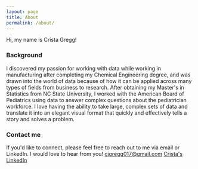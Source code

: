 ```yaml
---
layout: page
title: About
permalink: /about/
---
```


Hi, my name is Crista Gregg! 

### Background

I discovered my passion for working with data while working in manufacturing after completing my Chemical Engineering degree, and was drawn into the world of data because of how it can be applied across many types of fields from business to research. After obtaining my Master's in Statistics from NC State University, I worked with the American Board of Pediatrics using data to answer complex questions about the pediatrician workforce. I love having the ability to take large, complex sets of data and translate it into an elegant visual format that quickly and effectively tells a story and solves a problem. 

### Contact me

If you'd like to connect, please feel free to reach out to me via email or LinkedIn. I would love to hear from you!
[cjgregg017@gmail.com](mailto:cjgregg017@gmail.com)
[Crista's LinkedIn](linkedin.com/in/cristagregg)
